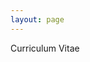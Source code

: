 ```yaml
---
layout: page
---
```

[<i class="far fa-file fa-5x"></i>](https://drive.google.com/open?id=1Xg-kwezQnyWnRFXw3otYKT7DpZd5R-vi)
Curriculum Vitae